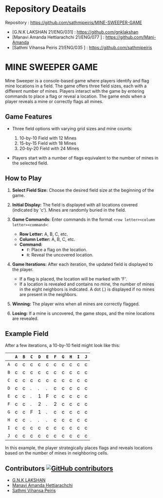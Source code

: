 
# Repository  Deatails                             
Repository                                   : https://github.com/sathmipeiris/MINE-SWEEPER-GAME
- [G.N.K LAKSHAN  21/ENG/031]                  : https://github.com/gnklakshan
- [Manavi Amanda Hettiarachchi  21/ENG/077 ]   : https://github.com/Mani-Amanda
- [Sathmi Vihansa Peiris    21/ENG/035  ]      : https://github.com/sathmipeiris


  
# MINE SWEEPER GAME
Mine Sweeper is a console-based game where players identify and flag mine locations in a field. The game offers three field sizes, each with a different number of mines. Players interact with the game by entering commands to place a flag or reveal a location. The game ends when a player reveals a mine or correctly flags all mines.

## Game Features

- Three field options with varying grid sizes and mine counts:
  1. 10-by-10 Field with 12 Mines
  2. 15-by-15 Field with 18 Mines
  3. 20-by-20 Field with 24 Mines

- Players start with a number of flags equivalent to the number of mines in the selected field.

## How to Play

1. **Select Field Size:** Choose the desired field size at the beginning of the game.
2. **Initial Display:** The field is displayed with all locations covered (indicated by 'c'). Mines are randomly buried in the field.
3. **Game Commands:** Enter commands in the format `<row letter><column letter><command>`:
   - **Row Letter:** A, B, C, etc.
   - **Column Letter:** A, B, C, etc.
   - **Command:**
     - `F`: Place a flag on the location.
     - `R`: Reveal the uncovered location.

4. **Game Iterations:** After each iteration, the updated field is displayed to the player.
   - If a flag is placed, the location will be marked with 'F'.
   - If a location is revealed and contains no mine, the number of mines in the eight neighbors is indicated. A dot (.) is displayed if no mines are present in the neighbors.

5. **Winning:** The player wins when all mines are correctly flagged.
6. **Losing:** If a mine is uncovered, the game stops, and the mine locations are revealed.

## Example Field

After a few iterations, a 10-by-10 field might look like this:

|   | `A` | `B` | `C` | `D` | `E` | `F` | `G` | `H` | `I` | `J` |
|---|---|---|---|---|---|---|---|---|---|---|
| `A` | c | c | c | c | c | c | c | c | c | c |
| `B` | c | c | c | c | c | c | c | c | c | c |
| `C` | c | c | c | c | c | c | c | c | c | c |
| `D` | c | c | . | . | . | c | c | c | c | c |
| `E` | c | c | . | 1 | F | c | c | c | c | c |
| `F` | c | c | . | 2 | . | 2 | c | c | c | c |
| `G` | c | c | F | 1 | . | c | c | c | c | c |
| `H` | c | c | . | . | . | c | c | c | c | c |
| `I` | c | c | c | c | c | c | c | c | c | c |
| `J` | c | c | c | c | c | c | c | c | c | c |


In this example, the player strategically places flags and reveals locations based on the number of mines in neighboring cells.

## Contributors [![GitHub contributors](https://img.shields.io/github/contributors/sathmipeiris/MINE-SWEEPER-GAME.svg)](https://github.com/sathmipeiris/MINE-SWEEPER-GAME/graphs/contributors)
- [G.N.K LAKSHAN](https://github.com/gnklakshan)
- [Manavi Amanda Hettiarachchi](https://github.com/Mani-Amanda)
- [Sathmi Vihansa Peiris](https://github.com/sathmipeiris)
